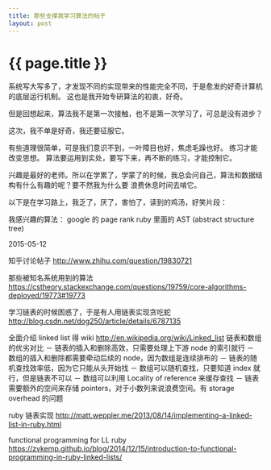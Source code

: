 ```yaml
---
title: 那些支撑我学习算法的帖子
layout: post
---
```


{{ page.title }}
================

系统写大写多了，才发现不同的实现带来的性能完全不同，于是愈发的好奇计算机的底层运行机制。
这也是我开始专研算法的初衷，好奇。

但是回想起来，算法我不是第一次接触，也不是第一次学习了，可总是没有进步？

这次，我不单是好奇，我还要征服它。

有些道理很简单，可是我们意识不到，一叶障目也好，焦虑毛躁也好。
练习才能改变思想。
算法要运用到实处，要写下来，再不断的练习，才能控制它。

兴趣是最好的老师。所以在学累了，学蒙了的时候，我总会问自己，算法和数据结构有什么有趣的呢？要不然我为什么要
浪费休息时间去啃它。

以下是在学习路上，我乏了，厌了，害怕了，读到的鸡汤，好笑片段：

我感兴趣的算法：
google 的 page rank
ruby 里面的 AST (abstract structure tree)

2015-05-12

知乎讨论帖子
http://www.zhihu.com/question/19830721

那些被知名系统用到的算法
https://cstheory.stackexchange.com/questions/19759/core-algorithms-deployed/19773#19773

学习链表的时候困惑了，于是有人用链表实现贪吃蛇
http://blog.csdn.net/dog250/article/details/6787135

全面介绍 linked list 得 wiki
http://en.wikipedia.org/wiki/Linked_list
链表和数组的优劣对比
－ 链表的插入和删除高效，只需要处理上下游 node 的索引就行
－ 数组的插入和删除都需要牵动后续的 node，因为数组是连续排布的
－ 链表的随机查找效率低，因为它只能从头开始找
－ 数组可以随机查找，只要知道 index 就行，但是链表不可以
－ 数组可以利用 Locality of reference 来缓存查找
－ 链表需要额外的空间来存储 pointers，对于小数列来说浪费空间。有 storage overhead 的问题

ruby 链表实现
http://matt.weppler.me/2013/08/14/implementing-a-linked-list-in-ruby.html

functional programming for LL ruby
https://zvkemp.github.io/blog/2014/12/15/introduction-to-functional-programming-in-ruby-linked-lists/

